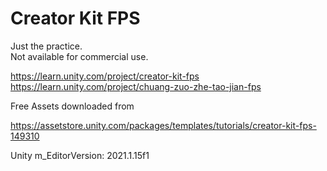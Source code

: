 # Creator Kit FPS
  
Just the practice.  
Not available for commercial use.  
  
https://learn.unity.com/project/creator-kit-fps  
https://learn.unity.com/project/chuang-zuo-zhe-tao-jian-fps  
  
Free Assets downloaded from  
  
https://assetstore.unity.com/packages/templates/tutorials/creator-kit-fps-149310  
  
Unity m_EditorVersion:  2021.1.15f1  
  